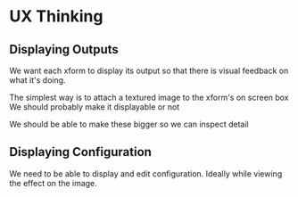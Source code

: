 # UX Thinking
## Displaying Outputs
We want each xform to display its output so that there is
visual feedback on what it's doing.

The simplest way is to attach a textured image to the xform's on screen box
We should probably make it displayable or not

We should be able to make these bigger so we can inspect detail

## Displaying Configuration
We need to be able to display and edit configuration. Ideally while viewing 
the effect on the image.


